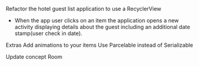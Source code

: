 Refactor the hotel guest list application to use a RecyclerView
- When the app user clicks on an item the application opens a new activity displaying details about the guest including an additional date stamp(user check in date).

Extras
Add animations to your items
Use Parcelable instead of Serializable

Update concept Room
